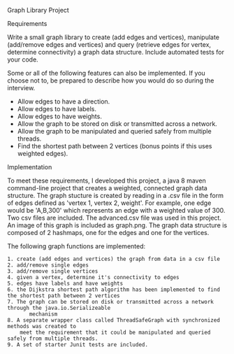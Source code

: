 Graph Library Project

Requirements

Write a small graph library to create (add edges and vertices), manipulate (add/remove edges and
vertices) and query (retrieve edges for vertex, determine connectivity) a graph data structure. Include
automated tests for your code.

Some or all of the following features can also be implemented. If you choose not to, be prepared to
describe how you would do so during the interview.
- Allow edges to have a direction.
- Allow edges to have labels.
- Allow edges to have weights.
- Allow the graph to be stored on disk or transmitted across a network.
- Allow the graph to be manipulated and queried safely from multiple threads.
- Find the shortest path between 2 vertices (bonus points if this uses weighted edges).

Implementation

To meet these requirements, I developed this project, a java 8 maven command-line project that creates a weighted, connected graph data structure. The graph stucture is created
by reading in a .csv file in the form of edges defined as 'vertex 1, vertex 2, weight'. For example, one
edge would be 'A,B,300' which represents an edge with a weighted value of 300. Two csv files are included. The
advanced.csv file was used in this project.  An image of this graph is included as graph.png. The graph data structure is 
composed of 2 hashmaps, one for the edges and one for the vertices. 

The following graph functions are implemented:

    1. create (add edges and vertices) the graph from data in a csv file
    2. add/remove single edges 
    3. add/remove single vertices
    4. given a vertex, determine it's connectivity to edges
    5. edges have labels and have weights
    6. the Dijkstra shortest path algorithm has been implemented to find the shortest path between 2 vertices
    7. The graph can be stored on disk or transmitted across a network through the java.io.Serializeable
           mechanism
    8. A separate wrapper class called ThreadSafeGraph with synchronized methods was created to
        meet the requirement that it could be manipulated and queried safely from multiple threads.
    9. A set of starter Junit tests are included. 
    
